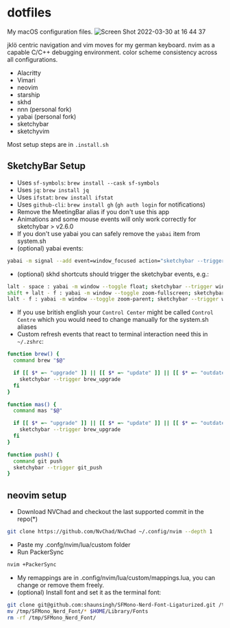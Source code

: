 # dotfiles
My macOS configuration files.
![Screen Shot 2022-03-30 at 16 44 37](https://user-images.githubusercontent.com/22680421/160863687-d7ba7ef5-4001-452d-810d-36e99a75d372.png)

jklö centric navigation and vim moves for my german keyboard.
nvim as a capable C/C++ debugging environment.
color scheme consistency across all configurations.

* Alacritty
* Vimari
* neovim
* starship
* skhd
* nnn (personal fork)
* yabai (personal fork)
* sketchybar
* sketchyvim

Most setup steps are in `.install.sh`

SketchyBar Setup
----------------------
* Uses `sf-symbols`: `brew install --cask sf-symbols`
* Uses `jq`: `brew install jq`
* Uses `ifstat`: `brew install ifstat`
* Uses `github-cli`: `brew install gh` (`gh auth login` for notifications)
* Remove the MeetingBar alias if you don't use this app
* Animations and some mouse events will only work correctly for sketchybar > v2.6.0
* If you don't use yabai you can safely remove the `yabai` item from system.sh
* (optional) yabai events:
```bash
yabai -m signal --add event=window_focused action="sketchybar --trigger window_focus"
```
* (optional) skhd shortcuts should trigger the sketchybar events, e.g.:
```bash
lalt - space : yabai -m window --toggle float; sketchybar --trigger window_focus
shift + lalt - f : yabai -m window --toggle zoom-fullscreen; sketchybar --trigger window_focus
lalt - f : yabai -m window --toggle zoom-parent; sketchybar --trigger window_focus
```
* If you use british english your `Control Center` might be called  `Control Centre` which you would need to change manually for the system.sh aliases
* Custom refresh events that react to terminal interaction need this in `~/.zshrc`:
```bash
function brew() {
  command brew "$@" 

  if [[ $* =~ "upgrade" ]] || [[ $* =~ "update" ]] || [[ $* =~ "outdated" ]]; then
    sketchybar --trigger brew_upgrade
  fi
}

function mas() {
  command mas "$@" 

  if [[ $* =~ "upgrade" ]] || [[ $* =~ "update" ]] || [[ $* =~ "outdated" ]]; then
    sketchybar --trigger brew_upgrade
  fi
}

function push() {
  command git push
  sketchybar --trigger git_push
}
```

neovim setup
---------------
* Download NVChad and checkout the last supported commit in the repo(*)
```bash
git clone https://github.com/NvChad/NvChad ~/.config/nvim --depth 1
```
* Paste my .confg/nvim/lua/custom folder
* Run PackerSync
```bash
nvim +PackerSync
```
* My remappings are in .config/nvim/lua/custom/mappings.lua, you can change or remove them freely.
* (optional) Install font and set it as the terminal font:
```bash
git clone git@github.com:shaunsingh/SFMono-Nerd-Font-Ligaturized.git /tmp/SFMono_Nerd_Font
mv /tmp/SFMono_Nerd_Font/* $HOME/Library/Fonts
rm -rf /tmp/SFMono_Nerd_Font/
```
